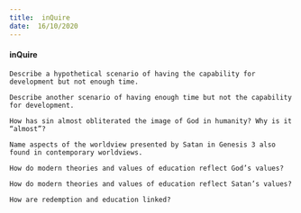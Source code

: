 ```yaml
---
title:  inQuire
date:  16/10/2020
---
```


#### inQuire

`Describe a hypothetical scenario of having the capability for development but not enough time.`

`Describe another scenario of having enough time but not the capability for development.`

`How has sin almost obliterated the image of God in humanity? Why is it “almost”?`

`Name aspects of the worldview presented by Satan in Genesis 3 also found in contemporary worldviews.`

`How do modern theories and values of education reflect God’s values?`

`How do modern theories and values of education reflect Satan’s values?`

`How are redemption and education linked?`